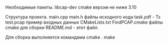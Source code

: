 Необходимые пакеты.
libcap-dev
cmake версии не ниже 3.10

Структура проекта.
main.cpp
main.h файлы исходного кода
task.pdf - Тз
test.pcap пример входных данных
CMakeLists.txt
FindPCAP.cmake файлы cmake для сборки
README.md - этот файл.


Для сборка выполняется командами
cmake .
make


